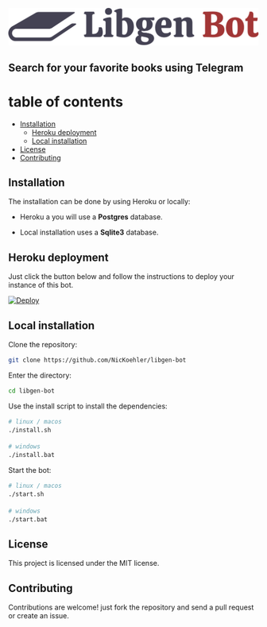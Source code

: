 ![Logo](https://raw.githubusercontent.com/NicKoehler/libgen-bot/master/libgen-bot/icon.svg "Logo")

## Search for your favorite books using Telegram

# table of contents
- [Installation](#installation)
  - [Heroku deployment](#heroku-deployment)
  - [Local installation](#local-installation)
- [License](#license)
- [Contributing](#contributing)

## Installation

The installation can be done by using Heroku or locally:

- Heroku a you will use a **Postgres** database.

- Local installation uses a **Sqlite3** database.

## Heroku deployment

Just click the button below and follow the instructions to deploy your instance of this bot.

[![Deploy](https://www.herokucdn.com/deploy/button.svg)](https://heroku.com/deploy?template=https://github.com/NicKoehler/libgen-bot/)

## Local installation

Clone the repository:
```sh
git clone https://github.com/NicKoehler/libgen-bot
```

Enter the directory:
```sh
cd libgen-bot
```

Use the install script to install the dependencies:
```sh
# linux / macos
./install.sh

# windows
./install.bat
```

Start the bot:
```sh
# linux / macos
./start.sh

# windows
./start.bat
```

## License

This project is licensed under the MIT license.

## Contributing

Contributions are welcome! just fork the repository and send a pull request or create an issue.
